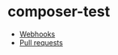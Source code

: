 # composer-test

- [Webhooks](https://github.com/leandro-hermes/composer-test/settings/hooks)
- [Pull requests](https://github.com/leandro-hermes/composer-test/pulls)

